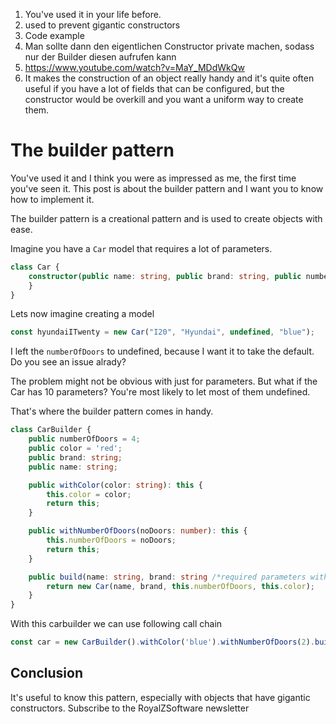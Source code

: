 1. You've used it in your life before.
2. used to prevent gigantic constructors
3. Code example
4. Man sollte dann den eigentlichen Constructor private machen, sodass nur der Builder diesen aufrufen kann
5. https://www.youtube.com/watch?v=MaY_MDdWkQw
6. It makes the construction of an object really handy and it's quite often useful if you have a lot of fields that can be configured, but the constructor would be overkill and you want a uniform way to create them.

# The builder pattern
You've used it and I think you were as impressed as me, the first time you've seen it. This post is about the builder pattern and I want you to know how to implement it.

The builder pattern is a creational pattern and is used to create objects with ease.

Imagine you have a `Car` model that requires a lot of parameters.

```typescript
class Car {
    constructor(public name: string, public brand: string, public numberOfDoors: number = 4, public color: string = 'red') {
    }
}
```

Lets now imagine creating a model
```typescript
const hyundaiITwenty = new Car("I20", "Hyundai", undefined, "blue");
```

I left the `numberOfDoors` to undefined, because I want it to take the default.
Do you see an issue alrady?

The problem might not be obvious with just for parameters. But what if the Car has 10 parameters?
You're most likely to let most of them undefined.

That's where the builder pattern comes in handy.

```typescript
class CarBuilder {
    public numberOfDoors = 4;
    public color = 'red';
    public brand: string;
    public name: string;

    public withColor(color: string): this {
        this.color = color;
        return this;
    }

    public withNumberOfDoors(noDoors: number): this {
        this.numberOfDoors = noDoors;
        return this;
    }

    public build(name: string, brand: string /*required parameters without default*/): Car {
        return new Car(name, brand, this.numberOfDoors, this.color);
    }
}
```

With this carbuilder we can use following call chain
```typescript
const car = new CarBuilder().withColor('blue').withNumberOfDoors(2).build("911", "Porsche");
```

## Conclusion
It's useful to know this pattern, especially with objects that have gigantic constructors.
Subscribe to the RoyalZSoftware newsletter